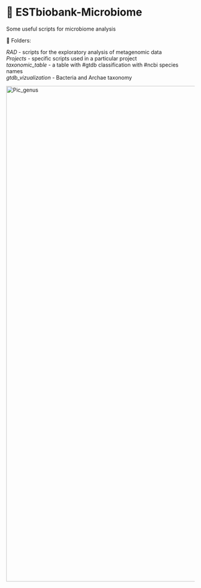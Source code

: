 # 🦠 ESTbiobank-Microbiome
Some useful scripts for microbiome analysis 

🤗 Folders: 

<i> RAD </i> - scripts for the exploratory analysis of metagenomic data <br>
<i> Projects </i> - specific scripts used in a particular project <br>
<i> taxonomic_table </i> - a table with #gtdb classification with #ncbi species names <br>
<i> gtdb_vizualization </i> - Bacteria and Archae taxonomy

<img width="1323" alt="Pic_genus" src="https://user-images.githubusercontent.com/15068419/178560631-8c3c1f76-7d1b-4b04-8a61-7b80e09b7c57.png">

